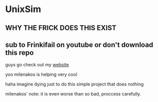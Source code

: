 # UnixSim
## WHY THE FRICK DOES THIS EXIST
## sub to Frinkifail on youtube or don't download this repo
guys go check out my [website](https://frinkifail.wixsite.com/unixsim)

yoo milenakos is helping very cool

haha imagine dying just to do this simple project that does nothing

milenakos' note: it is even worse than so bad, proccess carefully.
